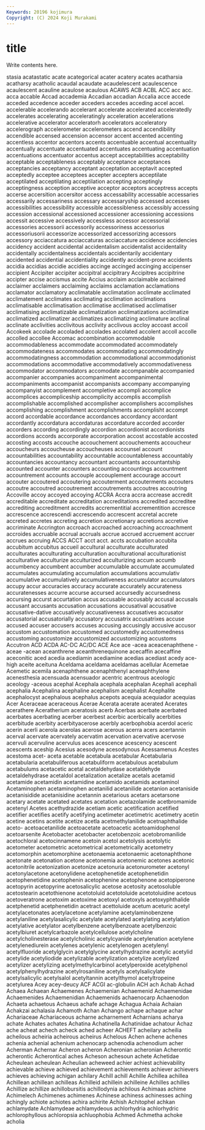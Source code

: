 ```yaml
---
Keywords: 20196 kojimura
Copyright: (C) 2024 Koji Murakami
---
```


# title

Write contents here.



stasia acatastatic acate acategorical acater acatery acates acatharsia acatharsy
acatholic acaudal acaudate acaudelescent acaulescence acaulescent acauline acaulose acaulous ACAWS
ACB ACBL ACC acc acc. acca accable Accad accademia Accadian
accadian Accalia acce accede acceded accedence acceder acceders accedes acceding
accel accel. accelerable accelerando accelerant accelerate accelerated acceleratedly accelerates accelerating
acceleratingly acceleration accelerations accelerative accelerator acceleratorh accelerators acceleratory accelerograph accelerometer
accelerometers accend accendibility accendible accensed accension accensor accent accented accenting
accentless accentor accentors accents accentuable accentual accentuality accentually accentuate accentuated
accentuates accentuating accentuation accentuations accentuator accentus accept acceptabilities acceptability acceptable
acceptableness acceptably acceptance acceptances acceptancies acceptancy acceptant acceptation acceptavit accepted
acceptedly acceptee acceptees accepter accepters acceptilate acceptilated acceptilating acceptilation accepting
acceptingly acceptingness acception acceptive acceptor acceptors acceptress accepts accerse accersition
accersitor access accessability accessable accessaries accessarily accessariness accessary accessaryship accessed
accesses accessibilities accessibility accessible accessibleness accessibly accessing accession accessional accessioned
accessioner accessioning accessions accessit accessive accessively accessless accessor accessorial accessories
accessorii accessorily accessoriness accessorius accessoriusorii accessorize accessorized accessorizing accessors accessory
acciaccatura acciaccaturas acciaccature accidence accidencies accidency accident accidental accidentalism accidentalist
accidentality accidentally accidentalness accidentals accidentarily accidentary accidented accidential accidentiality accidently
accident-prone accidents accidia accidias accidie accidies accinge accinged accinging accipenser
accipient Accipiter accipiter accipitral accipitrary Accipitres accipitrine accipter accise accismus
accite Accius acclaim acclaimable acclaimed acclaimer acclaimers acclaiming acclaims acclamation
acclamations acclamator acclamatory acclimatable acclimatation acclimate acclimated acclimatement acclimates acclimating
acclimation acclimations acclimatisable acclimatisation acclimatise acclimatised acclimatiser acclimatising acclimatizable acclimatization
acclimatizations acclimatize acclimatized acclimatizer acclimatizes acclimatizing acclimature acclinal acclinate acclivities
acclivitous acclivity acclivous accloy accoast accoil Accokeek accolade accoladed accolades
accolated accolent accoll accolle accolled accollee Accomac accombination accommodable accommodableness
accommodate accommodated accommodately accommodateness accommodates accommodating accommodatingly accommodatingness accommodation accommodational
accommodationist accommodations accommodative accommodatively accommodativeness accommodator accommodators accomodate accompanable accompanied
accompanier accompanies accompaniment accompanimental accompaniments accompanist accompanists accompany accompanying accompanyist
accomplement accompletive accompli accomplice accomplices accompliceship accomplicity accomplis accomplish accomplishable
accomplished accomplisher accomplishers accomplishes accomplishing accomplishment accomplishments accomplisht accompt accord
accordable accordance accordances accordancy accordant accordantly accordatura accordaturas accordature accorded
accorder accorders according accordingly accordion accordionist accordionists accordions accords accorporate
accorporation accost accostable accosted accosting accosts accouche accouchement accouchements accoucheur
accoucheurs accoucheuse accoucheuses accounsel account accountabilities accountability accountable accountableness accountably
accountancies accountancy accountant accountants accountantship accounted accounter accounters accounting accountings
accountment accountrement accounts accouple accouplement accourage accourt accouter accoutered accoutering
accouterment accouterments accouters accoutre accoutred accoutrement accoutrements accoutres accoutring Accoville
accoy accoyed accoying ACCRA Accra accra accrease accredit accreditable accreditate
accreditation accreditations accredited accreditee accrediting accreditment accredits accrementitial accrementition accresce
accrescence accrescendi accrescendo accrescent accretal accrete accreted accretes accreting accretion
accretionary accretions accretive accriminate Accrington accroach accroached accroaching accroachment accroides
accruable accrual accruals accrue accrued accruement accruer accrues accruing ACCS
ACCT acct acct. accts accubation accubita accubitum accubitus accueil accultural
acculturate acculturated acculturates acculturating acculturation acculturational acculturationist acculturative acculturize acculturized
acculturizing accum accumb accumbency accumbent accumber accumulable accumulate accumulated accumulates
accumulating accumulation accumulations accumulativ accumulative accumulatively accumulativeness accumulator accumulators accupy
accur accuracies accuracy accurate accurately accurateness accuratenesses accurre accurse accursed
accursedly accursedness accursing accurst accurtation accus accusable accusably accusal accusals
accusant accusants accusation accusations accusatival accusative accusative-dative accusatively accusativeness accusatives
accusator accusatorial accusatorially accusatory accusatrix accusatrixes accuse accused accuser accusers
accuses accusing accusingly accusive accusor accustom accustomation accustomed accustomedly accustomedness
accustoming accustomize accustomized accustomizing accustoms Accutron ACD ACDA AC-DC AC/DC
ACE Ace ace -acea aceacenaphthene -aceae -acean aceanthrene aceanthrenequinone acecaffin
acecaffine aceconitic aced acedia acediamin acediamine acedias acediast acedy ace-high
aceite aceituna Aceldama aceldama aceldamas acellular Acemetae Acemetic acemila acenaphthene
acenaphthenyl acenaphthylene acenesthesia acensuada acensuador acentric acentrous aceologic aceology -aceous
acephal Acephala acephala acephalan Acephali acephali acephalia Acephalina acephaline acephalism
acephalist Acephalite acephalocyst acephalous acephalus acepots acequia acequiador acequias Acer
Aceraceae aceraceous Acerae Acerata acerate acerated Acerates acerathere Aceratherium aceratosis
acerb Acerbas acerbate acerbated acerbates acerbating acerber acerbest acerbic acerbically
acerbities acerbitude acerbity acerbityacerose acerbly acerbophobia acerdol aceric acerin acerli
acerola acerolas acerose acerous acerra acers acertannin acerval acervate acervately
acervatim acervation acervative acervose acervuli acervuline acervulus aces acescence acescency
acescent acescents aceship Acesius acesodyne acesodynous Acessamenus Acestes acestoma acet-
aceta acetable acetabula acetabular Acetabularia acetabularia acetabuliferous acetabuliform acetabulous acetabulum
acetabulums acetacetic acetal acetaldehydase acetaldehyde acetaldehydrase acetaldol acetalization acetalize acetals
acetamid acetamide acetamidin acetamidine acetamido acetamids acetaminol Acetaminophen acetaminophen acetanilid
acetanilide acetanion acetaniside acetanisidide acetanisidine acetannin acetarious acetars acetarsone acetary
acetate acetated acetates acetation acetazolamide acetbromamide acetenyl Acetes acethydrazide acetiam
acetic acetification acetified acetifier acetifies acetify acetifying acetimeter acetimetric acetimetry
acetin acetine acetins acetite acetize acetla acetmethylanilide acetnaphthalide aceto- acetoacetanilide
acetoacetate acetoacetic acetoamidophenol acetoarsenite Acetobacter acetobacter acetobenzoic acetobromanilide acetochloral acetocinnamene
acetoin acetol acetolysis acetolytic acetometer acetometric acetometrical acetometrically acetometry acetomorphin
acetomorphine acetonaemia acetonaemic acetonaphthone acetonate acetonation acetone acetonemia acetonemic acetones
acetonic acetonitrile acetonization acetonize acetonuria acetonurometer acetonyl acetonylacetone acetonylidene acetophenetide
acetophenetidin acetophenetidine acetophenin acetophenine acetophenone acetopiperone acetopyrin acetopyrine acetosalicylic acetose
acetosity acetosoluble acetostearin acetothienone acetotoluid acetotoluide acetotoluidine acetous acetoveratrone acetoxim
acetoxime acetoxyl acetoxyls acetoxyphthalide acetphenetid acetphenetidin acetract acettoluide acetum aceturic
acetyl acetylacetonates acetylacetone acetylamine acetylaminobenzene acetylaniline acetylasalicylic acetylate acetylated acetylating
acetylation acetylative acetylator acetylbenzene acetylbenzoate acetylbenzoic acetylbiuret acetylcarbazole acetylcellulose acetylcholine
acetylcholinesterase acetylcholinic acetylcyanide acetylenation acetylene acetylenediurein acetylenes acetylenic acetylenogen acetylenyl
acetylfluoride acetylglycin acetylglycine acetylhydrazine acetylic acetylid acetylide acetyliodide acetylizable acetylization
acetylize acetylized acetylizer acetylizing acetylmethylcarbinol acetylperoxide acetylphenol acetylphenylhydrazine acetylrosaniline acetyls
acetylsalicylate acetylsalicylic acetylsalol acetyltannin acetylthymol acetyltropeine acetylurea Acey acey-deucy ACF
ACGI ac-globulin ACH ach Achab Achad Achaea Achaean Achaemenes Achaemenian
Achaemenid Achaemenidae Achaemenides Achaemenidian Achaemenids achaenocarp Achaenodon Achaeta achaetous Achaeus
achafe achage Achagua Achaia Achaian Achakzai achalasia Achamoth Achan Achango
achape achaque achar Achariaceae Achariaceous acharne acharnement Acharnians acharya achate
Achates achates Achatina Achatinella Achatinidae achatour Achaz ache acheat achech
acheck ached acheer ACHEFT acheilary acheilia acheilous acheiria acheirous acheirus
Achelous Achen achene achenes achenia achenial achenium achenocarp achenodia achenodium
acher Acherman Achernar Acheron acheron Acheronian acheronian Acherontic acherontic Acherontical
aches Acheson achesoun achete Achetidae Acheulean acheulean Acheulian acheweed achier
achiest achievability achievable achieve achieved achievement achievements achiever achievers achieves
achieving achigan achilary Achill achill Achille Achillea achillea Achillean achillean
achilleas Achilleid achillein achilleine Achilles achilles Achillize achillize achillobursitis achillodynia
achilous Achimaas achime Achimelech Achimenes achimenes Achinese achiness achinesses aching
achingly achiote achiotes achira achirite Achish Achitophel achkan achlamydate Achlamydeae
achlamydeous achlorhydria achlorhydric achlorophyllous achloropsia achluophobia Achmed Achmetha achoke acholia
